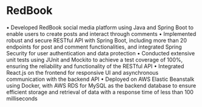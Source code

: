 # RedBook

• Developed RedBook social media platform using Java and Spring Boot to enable users to create posts and interact through comments
• Implemented robust and secure RESTful API with Spring Boot, including more than 20 endpoints for post and comment functionalities, and integrated Spring Security for user authentication and data protection
• Conducted extensive unit tests using JUnit and Mockito to achieve a test coverage of 100%, ensuring the reliability and functionality of the RESTful API
• Integrated React.js on the frontend for responsive UI and asynchronous communication with the backend API
• Deployed on AWS Elastic Beanstalk using Docker, with AWS RDS for MySQL as the backend database to ensure efficient storage and retrieval of data with a response time of less than 100 milliseconds
